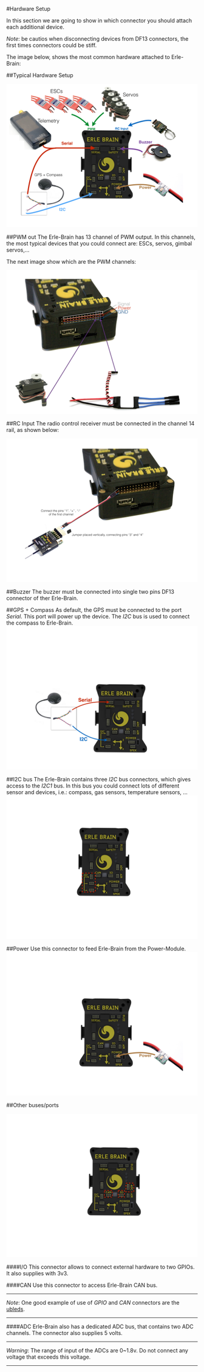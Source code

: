 #Hardware Setup

In this section we are going to show in which connector you should attach each additional device. 

*Note*: be cautios when disconnecting devices from DF13 connectors, the first times connectors could be stiff.

The image below, shows the most common hardware attached to Erle-Brain:

##Typical Hardware Setup

![Hardware setup](../../img/hardwaresetup/HardwareSetUp.png)



##PWM out
The Erle-Brain has 13 channel of PWM output. In this channels, the most typical devices that you could connect are: ESCs, servos, gimbal servos,...

The next image show which are the PWM channels:

![PWM setup](../../img/hardwaresetup/PWMsetup.png)

##RC Input
The radio control receiver must be connected in the channel 14 rail, as shown below:

![RC setup](../../img/hardwaresetup/RCsetup.png)

##Buzzer
The buzzer must be connected into single two pins DF13 connector of ther Erle-Brain.

##GPS + Compass
As default, the GPS must be connected to the port *Serial*. This port will power up the device.
The *I2C* bus is used to connect the compass to Erle-Brain.
![GPS setup](../../img/hardwaresetup/GPSSetUp.png)

##I2C bus
The Erle-Brain contains three *I2C* bus connectors, which gives access to the *I2C1* bus. In this bus you could connect lots of different sensor and devices, i.e.: compass, gas sensors, temperature sensors, ...
![I2C setup](../../img/hardwaresetup/I2Csetup.png)

##Power
Use this connector to feed Erle-Brain from the Power-Module.
![Power setup](../../img/hardwaresetup/PowerSetup.png)

##Other buses/ports

![Others setup](../../img/hardwaresetup/OtherSetup.png)

####I/O
This connector allows to connect external hardware to two GPIOs. It also supplies with 3v3.

####CAN
Use this connector to access Erle-Brain CAN bus.

------------------------------------------------
*Note*: One good example of use of *GPIO* and *CAN* connectors are the [ubleds](https://www.youtube.com/watch?v=GHeZ_jrA8lg).

------------------------------------------------

####ADC
Erle-Brain also has a dedicated ADC bus, that contains two ADC channels. The connector also supplies 5 volts. 


--------
*Warning*: The range of input of the ADCs are 0~1.8v. Do not connect any voltage that exceeds this voltage.

--------
